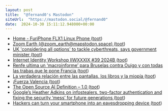 ```yaml
---
layout: post
title:  "@fernand0's Mastodon"
siteUrl:  "https://mastodon.social/@fernand0"
date:  2024-10-30 15:11:12.948000+00:00
---
```

*  [Home - FuriPhone FLX1 Linux Phone ](https://furilabs.com) ([toot](https://mastodon.social/@fernand0/113397011116538814))
*  [Zoom Earth (@zoom_earth@mapstodon.space) ](https://mapstodon.space/@zoom_earth/11339576779744300) ([toot](https://mastodon.social/@fernand0/113396829046379915))
*  [UK 'considering all options' to tackle cyberthreats, says government minister ](https://therecord.media/uk-considering-all-options-cyberthreats-dan-jarvi) ([toot](https://mastodon.social/@fernand0/113396277269605329))
*  [Internet Identity Workshop IIWXXXIX  #39   2024B ](https://www.eventbrite.com/e/internet-identity-workshop-iiwxxxix-39-2024b-tickets-908232647297?aff=oddtdtcreato) ([toot](https://mastodon.social/@fernand0/113396105423852810))
*  [Renfe ultima un ‘macroinforme’ para Bruselas contra Ouigo y con todas las trabas que le pone Francia ](https://www.elperiodicodearagon.com/economia/2024/10/21/renfe-ultima-macroinforme-bruselas-ouigo-109932138.htm) ([toot](https://mastodon.social/@fernand0/113395957942688556))
*  [La verdadera relación entre las pantallas, los libros y la miopía ](https://theconversation.com/la-verdadera-relacion-entre-las-pantallas-los-libros-y-la-miopia-17175) ([toot](https://mastodon.social/@fernand0/113395733258263584))
*  [¡Fuerza Valencia ](https://mastodon.social/@fernand0/113395334750495354) ([toot](https://mastodon.social/@fernand0/113395334750495354))
*  [The Open Source AI Definition – 1.0  ](https://opensource.org/ai/open-source-ai-definition) ([toot](https://mastodon.social/@fernand0/113394768255579827))
*  [Google’s Heather Adkins on infostealers, two-factor authentication and fixing the security ‘mess’ for future generations ](https://therecord.media/healther-adkins-interview-future-generation) ([toot](https://mastodon.social/@fernand0/113393925659176333))
*  [Hackers can turn your smartphone into an eavesdropping device ](https://www.newscientist.com/article/2449629-hackers-can-turn-your-smartphone-into-an-eavesdropping-device) ([toot](https://mastodon.social/@fernand0/113392075677192725))
